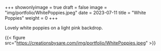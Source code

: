 +++
showonlyimage = true
draft = false
image = "img/portfolio/WhitePoppies.jpeg"
date = 2023-07-11
title = "White Poppies"
weight = 0
+++

Lovely white poppies on a light pink backdrop.

<!--more-->
{{< figure src="https://creationsbysare.com/img/portfolio/WhitePoppies.jpeg" >}}
